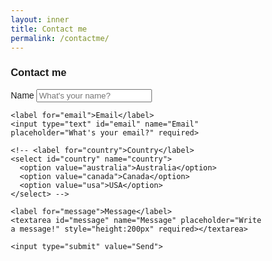 ```yaml
---
layout: inner
title: Contact me
permalink: /contactme/
---
```


<!-- <!DOCTYPE html> -->
<html>
<head>
<meta name="viewport" content="width=800, initial-scale=1">
<style>
body {font-family: Arial, Helvetica, sans-serif;}
* {box-sizing: border-box;}

input[type=text], select, textarea {
  width: 100%;
  padding: 12px;
  border: 1px solid #ccc;
  border-radius: 4px;
  box-sizing: border-box;
  margin-top: 6px;
  margin-bottom: 16px;
  resize: vertical;
}

input[type=submit] {
  background-color: #04AA6D;
  color: white;
  padding: 12px 20px;
  border: none;
  border-radius: 4px;
  cursor: pointer;
}

input[type=submit]:hover {
  background-color: #45a049;
}

.container {
  border-radius: 5px;
  background-color: #f2f2f2;
  padding: 20px;
}
</style>
</head>
<body>

<h3>Contact me</h3>

<div class="container">
  <form
  action="https://formspree.io/f/mzbogkkl"
  method="POST"
  >
    <label for="name">Name</label>
    <input type="text" id="name" name="Name" placeholder="What's your name?" required>

    <label for="email">Email</label>
    <input type="text" id="email" name="Email" placeholder="What's your email?" required>

    <!-- <label for="country">Country</label>
    <select id="country" name="country">
      <option value="australia">Australia</option>
      <option value="canada">Canada</option>
      <option value="usa">USA</option>
    </select> -->

    <label for="message">Message</label>
    <textarea id="message" name="Message" placeholder="Write a message!" style="height:200px" required></textarea>

    <input type="submit" value="Send">
  </form>
</div>

</body>
</html>